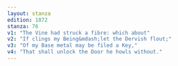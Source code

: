 ```yaml
---
layout: stanza
edition: 1872
stanza: 76
v1: "The Vine had struck a fibre: which about"
v2: "If clings my Being&mdash;let the Dervish flout;"
v3: "Of my Base metal may be filed a Key,"
v4: "That shall unlock the Door he howls without."
---
```

